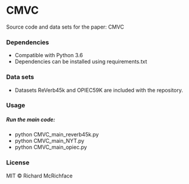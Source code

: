 # CMVC

Source code and data sets for the paper: CMVC

### Dependencies

* Compatible with Python 3.6
* Dependencies can be installed using requirements.txt

### Data sets
* Datasets ReVerb45k and OPIEC59K are included with the repository.

### Usage

##### Run the main code:

* python CMVC_main_reverb45k.py
* python CMVC_main_NYT.py
* python CMVC_main_opiec.py


### License

MIT © Richard McRichface
